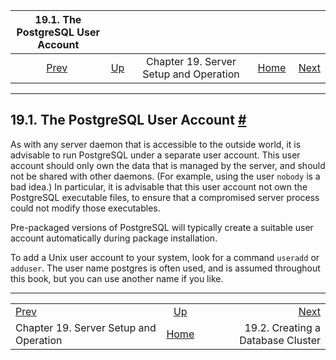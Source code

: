 <!--?xml version="1.0" encoding="UTF-8" standalone="no"?-->

|                19.1. The PostgreSQL User Account               |                                                             |                                        |                                                       |                                                                    |
| :------------------------------------------------------------: | :---------------------------------------------------------- | :------------------------------------: | ----------------------------------------------------: | -----------------------------------------------------------------: |
| [Prev](runtime.html "Chapter 19. Server Setup and Operation")  | [Up](runtime.html "Chapter 19. Server Setup and Operation") | Chapter 19. Server Setup and Operation | [Home](index.html "PostgreSQL 17devel Documentation") |  [Next](creating-cluster.html "19.2. Creating a Database Cluster") |

***

## 19.1. The PostgreSQL User Account [#](#POSTGRES-USER)



As with any server daemon that is accessible to the outside world, it is advisable to run PostgreSQL under a separate user account. This user account should only own the data that is managed by the server, and should not be shared with other daemons. (For example, using the user `nobody` is a bad idea.) In particular, it is advisable that this user account not own the PostgreSQL executable files, to ensure that a compromised server process could not modify those executables.

Pre-packaged versions of PostgreSQL will typically create a suitable user account automatically during package installation.

To add a Unix user account to your system, look for a command `useradd` or `adduser`. The user name postgres is often used, and is assumed throughout this book, but you can use another name if you like.

***

|                                                                |                                                             |                                                                    |
| :------------------------------------------------------------- | :---------------------------------------------------------: | -----------------------------------------------------------------: |
| [Prev](runtime.html "Chapter 19. Server Setup and Operation")  | [Up](runtime.html "Chapter 19. Server Setup and Operation") |  [Next](creating-cluster.html "19.2. Creating a Database Cluster") |
| Chapter 19. Server Setup and Operation                         |    [Home](index.html "PostgreSQL 17devel Documentation")    |                                  19.2. Creating a Database Cluster |
